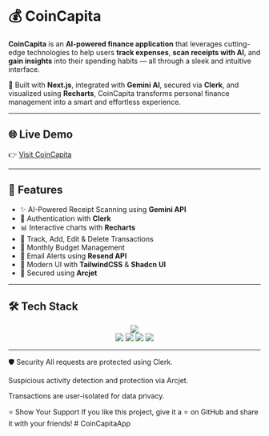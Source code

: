 # 💰 CoinCapita

**CoinCapita** is an **AI-powered finance application** that leverages cutting-edge technologies to help users **track expenses**, **scan receipts with AI**, and **gain insights** into their spending habits — all through a sleek and intuitive interface.

🚀 Built with **Next.js**, integrated with **Gemini AI**, secured via **Clerk**, and visualized using **Recharts**, CoinCapita transforms personal finance management into a smart and effortless experience.

---

## 🌐 Live Demo

👉 [Visit CoinCapita](https://coincapita.vercel.app)

---

## 🧠 Features

- ✨ AI-Powered Receipt Scanning using **Gemini API**
- 🔐 Authentication with **Clerk**
- 📊 Interactive charts with **Recharts**
- 🧾 Track, Add, Edit & Delete Transactions
- 📅 Monthly Budget Management
- 📧 Email Alerts using **Resend API**
- 🎨 Modern UI with **TailwindCSS** & **Shadcn UI**
- 🔐 Secured using **Arcjet**

---

## 🛠 Tech Stack

<div align="center">
  <img src="https://skillicons.dev/icons?i=nextjs,react,tailwind,js,ts,nodejs,mongodb,vercel,prisma,firebase" /><br/>
  <img src="https://img.shields.io/badge/Clerk%20Auth-3D4FE0?style=for-the-badge&logo=clerk&logoColor=white" />
  <img src="https://img.shields.io/badge/Google%20Gemini-4285F4?style=for-the-badge&logo=google&logoColor=white" />
  <img src="https://img.shields.io/badge/Resend%20API-FF5000?style=for-the-badge&logo=resend&logoColor=white" />
  <img src="https://img.shields.io/badge/Arcjet%20Security-000000?style=for-the-badge&logo=arcjet&logoColor=white" />
</div>

---

🛡 Security
All requests are protected using Clerk.

Suspicious activity detection and protection via Arcjet.

Transactions are user-isolated for data privacy.


⭐️ Show Your Support
If you like this project, give it a ⭐️ on GitHub and share it with your friends!
#   C o i n C a p i t a A p p  
 